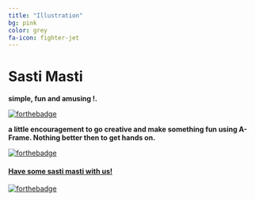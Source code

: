 ```yaml
---
title: "Illustration"
bg: pink
color: grey
fa-icon: fighter-jet
---
```


# Sasti Masti
**simple, fun and amusing !.**

[![forthebadge](http://forthebadge.com/images/badges/makes-people-smile.svg)](http://forthebadge.com)

**a little encouragement to go creative and make something fun using A-Frame.
Nothing better then to get hands on.**

[![forthebadge](http://forthebadge.com/images/badges/check-it-out.svg)](http://forthebadge.com)

#### [Have some sasti masti with us!](https://bornfromashes.github.io/sastimasti/)

[![forthebadge](http://forthebadge.com/images/badges/just-plain-nasty.svg)](http://forthebadge.com)
